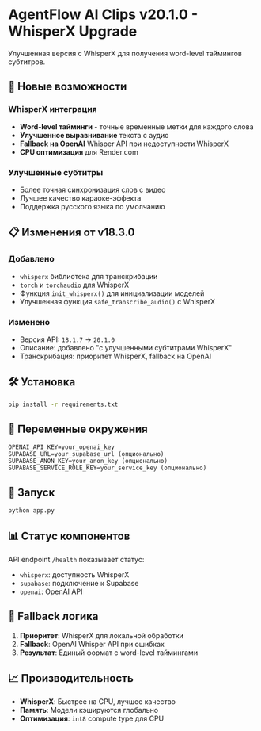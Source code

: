 # AgentFlow AI Clips v20.1.0 - WhisperX Upgrade

Улучшенная версия с WhisperX для получения word-level таймингов субтитров.

## 🚀 Новые возможности

### WhisperX интеграция
- **Word-level тайминги** - точные временные метки для каждого слова
- **Улучшенное выравнивание** текста с аудио
- **Fallback на OpenAI** Whisper API при недоступности WhisperX
- **CPU оптимизация** для Render.com

### Улучшенные субтитры
- Более точная синхронизация слов с видео
- Лучшее качество караоке-эффекта
- Поддержка русского языка по умолчанию

## 📋 Изменения от v18.3.0

### Добавлено
- `whisperx` библиотека для транскрибации
- `torch` и `torchaudio` для WhisperX
- Функция `init_whisperx()` для инициализации моделей
- Улучшенная функция `safe_transcribe_audio()` с WhisperX

### Изменено
- Версия API: `18.1.7` → `20.1.0`
- Описание: добавлено "с улучшенными субтитрами WhisperX"
- Транскрибация: приоритет WhisperX, fallback на OpenAI

## 🛠 Установка

```bash
pip install -r requirements.txt
```

## 🔧 Переменные окружения

```env
OPENAI_API_KEY=your_openai_key
SUPABASE_URL=your_supabase_url (опционально)
SUPABASE_ANON_KEY=your_anon_key (опционально)
SUPABASE_SERVICE_ROLE_KEY=your_service_key (опционально)
```

## 🚀 Запуск

```bash
python app.py
```

## 📊 Статус компонентов

API endpoint `/health` показывает статус:
- `whisperx`: доступность WhisperX
- `supabase`: подключение к Supabase
- `openai`: OpenAI API

## 🔄 Fallback логика

1. **Приоритет**: WhisperX для локальной обработки
2. **Fallback**: OpenAI Whisper API при ошибках
3. **Результат**: Единый формат с word-level таймингами

## 📈 Производительность

- **WhisperX**: Быстрее на CPU, лучшее качество
- **Память**: Модели кэшируются глобально
- **Оптимизация**: `int8` compute type для CPU


